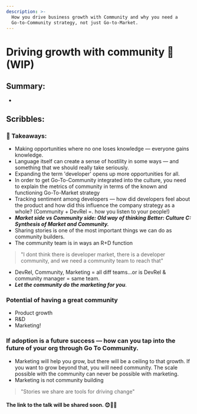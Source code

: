 ```yaml
---
description: >-
  How you drive business growth with Community and why you need a
  Go-to-Community strategy, not just Go-to-Market.
---
```


# Driving growth with community 📶 \(WIP\)

## Summary:

* 
















## Scribbles:

### 🚩 Takeaways: 

* Making opportunities where no one loses knowledge — everyone gains knowledge.
* Language itself can create a sense of hostility in some ways — and something that we should really take seriously.
* Expanding the term 'developer' opens up more opportunities for all.
* In order to get Go-To-Community integrated into the culture, you need to explain the metrics of community in terms of the known and functioning Go-To-Market strategy
* Tracking sentiment among developers — how did developers feel about the product and how did this influence the company strategy as a whole? \(Community + DevRel =. how you listen to your people!\) 
* _**Market side vs Community side: Old way of thinking  Better: Culture C: Synthesis of Market and Community.**_ 
* Sharing stories is one of the most important things we can do as community builders.
* The community team is in ways an R+D function

> "I dont think there is developer market, there is a developer community, and we need a community team to reach that"

* DevRel, Community, Marketing = all diff teams...or is DevRel & community manager = same team.
* _**Let the community do the marketing for you**_.



### Potential of having a great community

* Product growth 
* R&D 
* Marketing!



### If adoption is a future success — how can you tap into the future of your org through Go To Community.

* Marketing will help you grow, but there will be a ceiling to that growth. If you want to grow beyond that, you will need community. The scale possible with the community can never be possible with marketing.
* Marketing is not community building 

> "Stories we share are tools for driving change"





#### The link to the talk will be shared soon. 😊👋🏼



